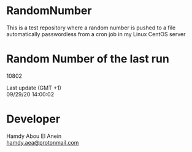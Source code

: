 # RandomNumber    
This is a test repository where a random number is pushed to a file automatically passwordless from a cron job in my Linux CentOS server    
# Random Number of the last run   
10802
      
Last update (GMT +1)    
09/29/20 14:00:02
# Developer    
Hamdy Abou El Anein   
hamdy.aea@protonmail.com
